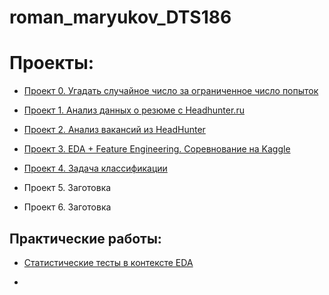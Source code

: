 # roman_maryukov_DTS186

# Проекты:

* [Проект 0. Угадать случайное число за ограниченное число попыток](https://github.com/romash23/roman_maryukov_DTS/tree/main/project_0)

* [Проект 1. Анализ данных о резюме с Headhunter.ru](https://github.com/romash23/project-1)

* [Проект 2. Анализ вакансий из HeadHunter](https://github.com/romash23/Project-2)

* [Проект 3. EDA + Feature Engineering. Соревнование на Kaggle](https://github.com/romash23/project-3)

* [Проект 4. Задача классификации](https://github.com/romash23/project-4)

* Проект 5. Заготовка

* Проект 6. Заготовка

## Практические работы:

- [Статистические тесты в контексте EDA](https://github.com/romash23/eda_practice)

- 